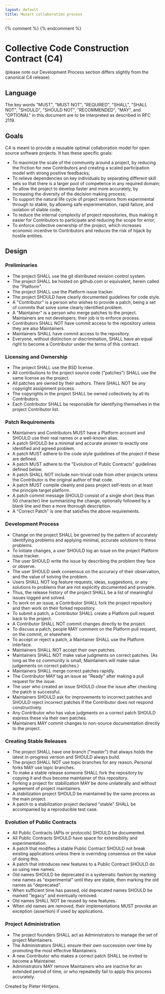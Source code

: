 ```yaml
---
layout: default
title: Mozart collaboration process
---
```


{% comment %} <!-- markdown formatted, see http://daringfireball.net/projects/markdown/basics --> {% endcomment %}

# Collective Code Construction Contract (C4)
(please note our Development Process section differs slightly from the canonical C4 release)

## Language

The key words "MUST", "MUST NOT", "REQUIRED", "SHALL", "SHALL NOT", "SHOULD", "SHOULD NOT", "RECOMMENDED", "MAY", and "OPTIONAL" in this document are to be interpreted as described in RFC 2119.

## Goals

C4 is meant to provide a reusable optimal collaboration model for open source software projects. It has these specific goals:

* To maximize the scale of the community around a project, by reducing the friction for new Contributors and creating a scaled participation model with strong positive feedbacks;
* To relieve dependencies on key individuals by separating different skill sets so that there is a larger pool of competence in any required domain;
* To allow the project to develop faster and more accurately, by increasing the diversity of the decision making process;
* To support the natural life cycle of project versions from experimental through to stable, by allowing safe experimentation, rapid failure, and isolation of stable code;
* To reduce the internal complexity of project repositories, thus making it easier for Contributors to participate and reducing the scope for error;
* To enforce collective ownership of the project, which increases economic incentive to Contributors and reduces the risk of hijack by hostile entities.

## Design
### Preliminaries

* The project SHALL use the git distributed revision control system.
* The project SHALL be hosted on github.com or equivalent, herein called the "Platform".
* The project SHALL use the Platform issue tracker.
* The project SHOULD have clearly documented guidelines for code style.
* A "Contributor" is a person who wishes to provide a patch, being a set of commits that solve some clearly identified problem.
* A "Maintainer" is a person who merge patches to the project. Maintainers are not developers; their job is to enforce process.
* Contributors SHALL NOT have commit access to the repository unless they are also Maintainers.
* Maintainers SHALL have commit access to the repository.
* Everyone, without distinction or discrimination, SHALL have an equal right to become a Contributor under the terms of this contract.

### Licensing and Ownership

* The project SHALL use the BSD license.
* All contributions to the project source code ("patches") SHALL use the same license as the project.
* All patches are owned by their authors. There SHALL NOT be any copyright assignment process.
* The copyrights in the project SHALL be owned collectively by all its Contributors.
* Each Contributor SHALL be responsible for identifying themselves in the project Contributor list.

### Patch Requirements

* Maintainers and Contributors MUST have a Platform account and SHOULD use their real names or a well-known alias.
* A patch SHOULD be a minimal and accurate answer to exactly one identified and agreed problem.
* A patch MUST adhere to the code style guidelines of the project if these are defined.
* A patch MUST adhere to the "Evolution of Public Contracts" guidelines defined below.
* A patch SHALL NOT include non-trivial code from other projects unless the Contributor is the original author of that code.
* A patch MUST compile cleanly and pass project self-tests on at least the principle target platform.
* A patch commit message SHOULD consist of a single short (less than 50 character) line summarizing the change, optionally followed by a blank line and then a more thorough description.
* A "Correct Patch" is one that satisfies the above requirements.

### Development Process

* Change on the project SHALL be governed by the pattern of accurately identifying problems and applying minimal, accurate solutions to these problems.
* To initiate changes, a user SHOULD log an issue on the project Platform issue tracker.
* The user SHOULD write the issue by describing the problem they face or observe.
* The user SHOULD seek consensus on the accuracy of their observation, and the value of solving the problem.
* Users SHALL NOT log feature requests, ideas, suggestions, or any solutions to problems that are not explicitly documented and provable.
* Thus, the release history of the project SHALL be a list of meaningful issues logged and solved.
* To work on an issue, a Contributor SHALL fork the project repository and then work on their forked repository.
* To submit a patch, a Contributor SHALL create a Platform pull request back to the project.
* A Contributor SHALL NOT commit changes directly to the project.
* To discuss a patch, people MAY comment on the Platform pull request, on the commit, or elsewhere.
* To accept or reject a patch, a Maintainer SHALL use the Platform interface.
* Maintainers SHALL NOT accept their own patches.
* Maintainers SHALL NOT make value judgments on correct patches. (As long as the oz community is small, Maintainers will make value judgements on correct patches.)
* Maintainers SHALL merge correct patches rapidly.
* The Contributor MAY tag an issue as "Ready" after making a pull request for the issue.
* The user who created an issue SHOULD close the issue after checking the patch is successful.
* Maintainers SHOULD ask for improvements to incorrect patches and SHOULD reject incorrect patches if the Contributor does not respond constructively.
* Any Contributor who has value judgments on a correct patch SHOULD express these via their own patches.
* Maintainers MAY commit changes to non-source documentation directly to the project.

### Creating Stable Releases

* The project SHALL have one branch ("master") that always holds the latest in-progress version and SHOULD always build.
* The project SHALL NOT use topic branches for any reason. Personal forks MAY use topic branches.
* To make a stable release someone SHALL fork the repository by copying it and thus become maintainer of this repository.
* Forking a project for stabilization MAY be done unilaterally and without agreement of project maintainers.
* A stabilization project SHOULD be maintained by the same process as the main project.
* A patch to a stabilization project declared "stable" SHALL be accompanied by a reproducible test case.

### Evolution of Public Contracts

* All Public Contracts (APIs or protocols) SHOULD be documented.
* All Public Contracts SHOULD have space for extensibility and experimentation.
* A patch that modifies a stable Public Contract SHOULD not break existing applications unless there is overriding consensus on the value of doing this.
* A patch that introduces new features to a Public Contract SHOULD do so using new names.
* Old names SHOULD be deprecated in a systematic fashion by marking new names as "experimental" until they are stable, then marking the old names as "deprecated".
* When sufficient time has passed, old deprecated names SHOULD be marked "legacy" and eventually removed.
* Old names SHALL NOT be reused by new features.
* When old names are removed, their implementations MUST provoke an exception (assertion) if used by applications.

### Project Administration

* The project founders SHALL act as Administrators to manage the set of project Maintainers.
* The Administrators SHALL ensure their own succession over time by promoting the most effective Maintainers.
* A new Contributor who makes a correct patch SHALL be invited to become a Maintainer.
* Administrators MAY remove Maintainers who are inactive for an extended period of time, or who repeatedly fail to apply this process accurately.

Created by Pieter Hintjens.
